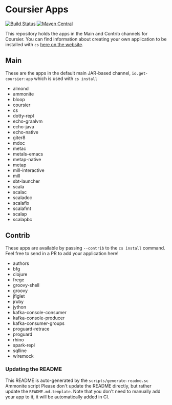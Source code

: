 # Coursier Apps
[![Build Status](https://travis-ci.org/coursier/apps.svg?branch=master)](https://travis-ci.org/coursier/apps)
[![Maven Central](https://img.shields.io/maven-central/v/io.get-coursier/apps.svg)](https://maven-badges.herokuapp.com/maven-central/io.get-coursier/apps)

This repository holds the apps in the Main and Contrib channels for Coursier.
You can find information about creating your own application to be installed
with `cs` [here on the
website](https://get-coursier.io/docs/cli-install.html#creating-your-own-applications).

## Main
These are the apps in the default main JAR-based channel, `io.get-coursier:app`
which is used with `cs install`

 - almond
 - ammonite
 - bloop
 - coursier
 - cs
 - dotty-repl
 - echo-graalvm
 - echo-java
 - echo-native
 - giter8
 - mdoc
 - metac
 - metals-emacs
 - metap-native
 - metap
 - mill-interactive
 - mill
 - sbt-launcher
 - scala
 - scalac
 - scaladoc
 - scalafix
 - scalafmt
 - scalap
 - scalapbc

## Contrib
These apps are available by passing `--contrib` to the `cs install` command.
Feel free to send in a PR to add your application here!

 - authors
 - bfg
 - clojure
 - frege
 - groovy-shell
 - groovy
 - jfiglet
 - jruby
 - jython
 - kafka-console-consumer
 - kafka-console-producer
 - kafka-consumer-groups
 - proguard-retrace
 - proguard
 - rhino
 - spark-repl
 - sqlline
 - wiremock

### Updating the README
This README is auto-generated by the `scripts/generate-readme.sc` Ammonite
script Please don't update the README directly, but rather update the
`README.md.template`. Note that you don't need to manually add your app to it,
it will be automatically added in CI.
